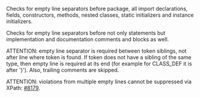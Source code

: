 Checks for empty line separators before package, all import
declarations, fields, constructors, methods, nested classes, static
initializers and instance initializers.

Checks for empty line separators before not only statements but
implementation and documentation comments and blocks as well.

ATTENTION: empty line separator is required between token siblings, not
after line where token is found. If token does not have a sibling of the
same type, then empty line is required at its end (for example for
CLASS_DEF it is after '}'). Also, trailing comments are skipped.

ATTENTION: violations from multiple empty lines cannot be suppressed via
XPath: [\#8179](https://github.com/checkstyle/checkstyle/issues/8179).
